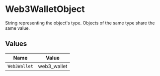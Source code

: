 # Web3WalletObject

String representing the object's type. Objects of the same type share the same value.



## Values

| Name         | Value        |
| ------------ | ------------ |
| `Web3Wallet` | web3_wallet  |